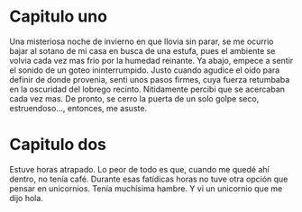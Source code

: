 # Capitulo uno
Una misteriosa noche de invierno en que llovia sin parar, se me ocurrio bajar al sotano de mi casa en busca de una estufa, pues el ambiente se volvia cada vez mas frio por la humedad reinante. Ya abajo, empece a sentir el sonido de un goteo ininterrumpido. Justo cuando agudice el oido para definir de donde provenia, senti unos pasos firmes, cuya fuerza retumbaba en la oscuridad del lobrego recinto. Nitidamente percibi que se acercaban cada vez mas. De pronto, se cerro la puerta de un solo golpe seco, estruendoso..., entonces, me asuste.


# Capitulo dos

Estuve horas atrapado. Lo peor de todo es que, cuando me quedé ahí dentro, no tenía café. Durante esas fatídicas horas no tuve otra opción que pensar en unicornios. Tenía muchísima hambre. Y vi un unicornio que me dijo hola.

